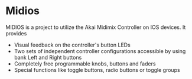 # Midios
MIDIOS is a project to utilize the Akai Midimix Controller on IOS devices. It provides

- Visual feedback on the controller's button LEDs
- Two sets of independent controller configurations accessible by using bank Left and Right buttons
- Completely free programmable knobs, buttons and faders
- Special functions like toggle buttons, radio buttons or toggle groups
